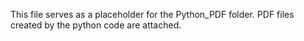 This file serves as a placeholder for the Python_PDF folder.
PDF files created by the python code are attached.
